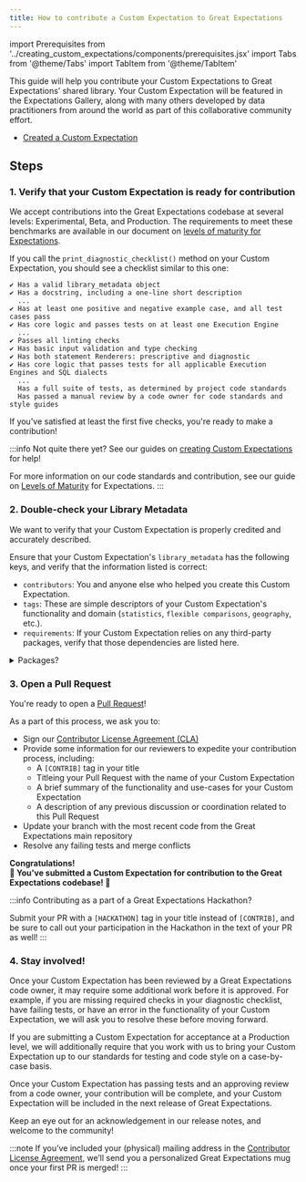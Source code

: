 ```yaml
---
title: How to contribute a Custom Expectation to Great Expectations
---
```

import Prerequisites from '../creating_custom_expectations/components/prerequisites.jsx'
import Tabs from '@theme/Tabs'
import TabItem from '@theme/TabItem'

This guide will help you contribute your Custom Expectations to Great Expectations’ shared library. Your Custom Expectation will be featured in the Expectations Gallery, 
along with many others developed by data practitioners from around the world as part of this collaborative community effort.

<Prerequisites>

  * [Created a Custom Expectation](../creating_custom_expectations/overview.md)

</Prerequisites>

## Steps

### 1. Verify that your Custom Expectation is ready for contribution

We accept contributions into the Great Expectations codebase at several levels: Experimental, Beta, and Production. The requirements to meet these benchmarks are available in our 
document on [levels of maturity for Expectations](../../../contributing/contributing_maturity.md).

If you call the `print_diagnostic_checklist()` method on your Custom Expectation, you should see a checklist similar to this one:

```
✔ Has a valid library_metadata object
✔ Has a docstring, including a one-line short description
  ...
✔ Has at least one positive and negative example case, and all test cases pass
✔ Has core logic and passes tests on at least one Execution Engine
  ...
✔ Passes all linting checks
✔ Has basic input validation and type checking
✔ Has both statement Renderers: prescriptive and diagnostic
✔ Has core logic that passes tests for all applicable Execution Engines and SQL dialects
  ...
  Has a full suite of tests, as determined by project code standards
  Has passed a manual review by a code owner for code standards and style guides
```

If you've satisfied at least the first five checks, you're ready to make a contribution!

:::info
Not quite there yet? See our guides on [creating Custom Expectations](../creating_custom_expectations/overview.md) for help!

For more information on our code standards and contribution, see our guide on [Levels of Maturity](../../../contributing/contributing_maturity.md#contributing-expectations) for Expectations.
:::

### 2. Double-check your Library Metadata

We want to verify that your Custom Expectation is properly credited and accurately described. 

Ensure that your Custom Expectation's `library_metadata` has the following keys, and verify that the information listed is correct:

- `contributors`: You and anyone else who helped you create this Custom Expectation.
- `tags`: These are simple descriptors of your Custom Expectation's functionality and domain (`statistics`, `flexible comparisons`, `geography`, etc.).
- `requirements`: If your Custom Expectation relies on any third-party packages, verify that those dependencies are listed here.

<details>
<summary>Packages?</summary>
If you're interested in learning more about Custom Expectation Packages, see our <a href='/docs/contributing/contributing_package'>guide on packaging your Custom Expectations</a>.
<br/><br/>
Not contributing to a specific package? Your Custom Expectation will be automatically published in the <a href="https://pypi.org/project/great-expectations-experimental/">PyPI package <inlineCode>great-expectations-experimental</inlineCode></a>. 
This package contains all of our Experimental community-contributed Custom Expectations, and is separate from the core <inlineCode>great-expectations</inlineCode> package.
</details>

### 3. Open a Pull Request

You're ready to open a [Pull Request](https://github.com/great-expectations/great_expectations/pulls)! 

As a part of this process, we ask you to:

- Sign our [Contributor License Agreement (CLA)](../../../contributing/contributing_misc.md#contributor-license-agreement-cla)
- Provide some information for our reviewers to expedite your contribution process, including:
  - A `[CONTRIB]` tag in your title
  - Titleing your Pull Request with the name of your Custom Expectation
  - A brief summary of the functionality and use-cases for your Custom Expectation
  - A description of any previous discussion or coordination related to this Pull Request
- Update your branch with the most recent code from the Great Expectations main repository
- Resolve any failing tests and merge conflicts


<div style={{"text-align":"center"}}>  
<p style={{"color":"#8784FF","font-size":"1.4em"}}><b>  
Congratulations!<br/>&#127881; You've submitted a Custom Expectation for contribution to the Great Expectations codebase! &#127881;  
</b></p>  
</div>

:::info
Contributing as a part of a Great Expectations Hackathon?

Submit your PR with a `[HACKATHON]` tag in your title instead of `[CONTRIB]`, and be sure to call out your 
participation in the Hackathon in the text of your PR as well!
:::

### 4. Stay involved!

Once your Custom Expectation has been reviewed by a Great Expectations code owner, it may require some 
additional work before it is approved. For example, if you are missing required checks in your diagnostic checklist, have failing tests, 
or have an error in the functionality of your Custom Expectation, we will ask you to resolve these before moving forward. 

If you are submitting a Custom Expectation for acceptance at a Production level, we will additionally require that you work with us to bring your Custom Expectation 
up to our standards for testing and code style on a case-by-case basis.

Once your Custom Expectation has passing tests and an approving review from a code owner, your contribution will be complete, and your Custom Expectation 
will be included in the next release of Great Expectations. 

Keep an eye out for an acknowledgement in our release notes, and welcome to the community!

:::note
If you’ve included your (physical) mailing address in the [Contributor License Agreement](../../../contributing/contributing_misc.md#contributor-license-agreement-cla), 
we’ll send you a personalized Great Expectations mug once your first PR is merged!
:::